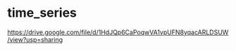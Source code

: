 # time_series

<!-- Video demo -->
https://drive.google.com/file/d/1HdJQp6CaPoqwVA1vpUFN8yqacARLDSUW/view?usp=sharing
